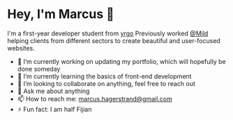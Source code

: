 # Hey, I'm Marcus 👋

I'm a first-year developer student from [yrgo](https://github.com/yrgo) Previously worked [@Mild](https://www.mild.se/) helping clients from different sectors to create beautiful and user-focused websites.

- 🔭 I’m currently working on updating my portfolio, which will hopefully be done someday
- 🌱 I’m currently learning the basics of front-end development
- 👯 I’m looking to collaborate on anything, feel free to reach out
- 💬 Ask me about anything
- 📫 How to reach me: marcus.hagerstrand@gmail.com
- ⚡ Fun fact: I am half Fijian
